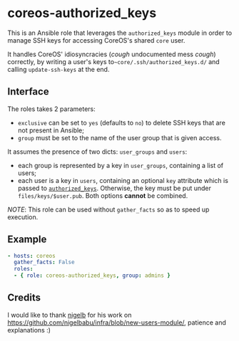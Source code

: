 # coreos-authorized_keys

This is an Ansible role that leverages the `authorized_keys` module
in order to manage SSH keys for accessing CoreOS's shared `core` user.

It handles CoreOS' idiosyncracies (*cough* undocumented mess *cough*)
correctly, by writing a user's keys to`~core/.ssh/authorized_keys.d/`
and calling `update-ssh-keys` at the end.


## Interface

The roles takes 2 parameters:
- `exclusive` can be set to `yes` (defaults to `no`) to delete SSH keys
  that are not present in Ansible;
- `group` must be set to the name of the user group that is given access.

It assumes the presence of two dicts: `user_groups` and `users`:
- each group is represented by a key in `user_groups`,
  containing a list of users;
- each user is a key in `users`, containing an optional `key` attribute
  which is passed to [`authorized_keys`](
  https://docs.ansible.com/ansible/authorized_key_module.html).
  Otherwise, the key must be put under `files/keys/$user.pub`.
  Both options **cannot** be combined.

_NOTE_: This role can be used without `gather_facts` so as to speed up
	execution.


## Example

```yaml
- hosts: coreos
  gather_facts: False
  roles:
  - { role: coreos-authorized_keys, group: admins }
```


## Credits

I would like to thank [nigelb](https://github.com/nigelbabu) for his
work on <https://github.com/nigelbabu/infra/blob/new-users-module/>,
patience and explanations  :)
